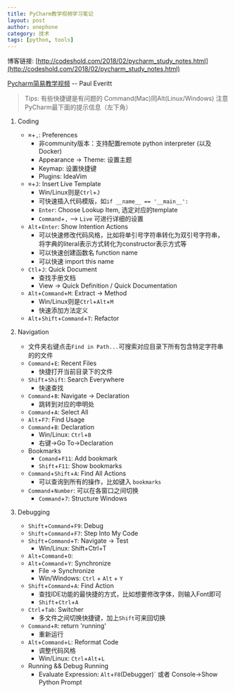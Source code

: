 ```yaml
---
title: PyCharm教学视频学习笔记
layout: post
author: onephone
category: 技术
tags: [python, tools]
---
```

博客链接: [http://codeshold.com/2018/02/pycharm_study_notes.html](http://codeshold.com/2018/02/pycharm_study_notes.html)

[Pycharm简易教学视频][1] -- Paul Everitt

> Tips:
> 有些快捷键是有问题的
> Command(Mac)同Alt(Linux/Windows)
> 注意PyCharm最下面的提示信息（左下角）


1. Coding
    - `⌘`+`,`: Preferences
        - 非community版本：支持配置remote python interpreter (以及Docker)
        - Appearance -> Theme: 设置主题
        - Keymap: 设置快捷键
        - Plugins: IdeaVim
    - `⌘`+`J`: Insert Live Template
        - Win/Linux则是`Ctrl`+`J`
        - 可快速插入代码模版，如`if __name__ == '__main__':`
        - `Enter`: Choose Lookup Item, 选定对应的template
        - `Command`+`,` --> `Live` 可进行详细的设置
    - `Alt`+`Enter`: Show Intention Actions
        - 可以快速修改代码风格，比如将单引号字符串转化为双引号字符串，将字典的literal表示方式转化为constructor表示方式等
        - 可以快速创建函数名 function name
        - 可以快速 import this name
    - `Ctl`+`J`: Quick Document
        - 查找手册文档
        - View -> Quick Definition / Quick Documentation
    - `Alt`+`Command`+`M`: Extract -> Method
        - Win/Linux则是`Ctrl`+`Alt`+`M`
        - 快速添加方法定义
    - `Alt`+`Shift`+`Command`+`T`: Refactor
2. Navigation
    - 文件夹右键点击`Find in Path...`可搜索对应目录下所有包含特定字符串的的文件
    - `Command`+`E`: Recent Files
        - 快捷打开当前目录下的文件
    - `Shift`+`Shift`: Search Everywhere
        - 快速查找
    - `Command`+`B`: Navigate -> Declaration
        - 跳转到对应的申明处
    - `Command`+`A`: Select All
    - `Alt`+`F7`: Find Usage
    - `Command`+`B`: Declaration
        - Win/Linux: `Ctrl`+`B`
        - 右键->Go To->Declaration
    - Bookmarks
        - `Comand`+`F11`: Add bookmark
        - `Shift`+`F11`: Show bookmarks
    - `Command`+`Shift`+`A`: Find All Actions
        - 可以查询到所有的操作，比如键入 `bookmarks`
    - `Command`+`Number`: 可以在各窗口之间切换
        - `Command`+`7`: Structure Windows

3. Debugging
    - `Shift`+`Command`+`F9`: Debug
    - `Shift`+`Command`+`F7`: Step Into My Code
    - `Shift`+`Command`+`T`: Navigate -> Test
        - Win/Linux: Shift+Ctrl+T
    - `Alt`+`Command`+`O`:
    - `Alt`+`Command`+`Y`: Synchronize
        - File -> Synchronize
        - Win/Windows: `Ctrl` + `Alt` + `Y`
    - `Shift`+`Command`+`A`: Find Action
        - 查找IDE功能的最快捷的方式，比如想要修改字体，则输入Font即可
        - `Shift`+`Ctrl`+`A`
    - `Ctrl`+`Tab`: Switcher
        - 多文件之间切换快捷键，加上`Shift`可来回切换
    - `Command`+`R`: return 'running'
        - 重新运行
    - `Alt`+`Command`+`L`: Reformat Code
        - 调整代码风格
        - Win/Linux: `Ctrl`+`Alt`+`L`
    - Running && Debug Running
        - Evaluate Expression: `Alt`+`F8`(Debugger)` 或者 Console->Show Python Prompt


  [1]: https://pan.baidu.com/s/1eTmR3to#list/path=/
